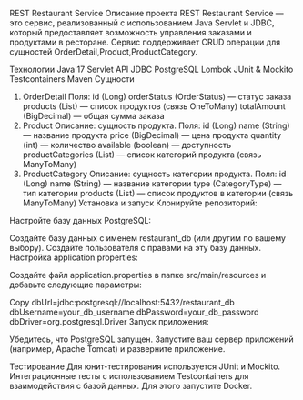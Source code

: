 REST Restaurant Service
Описание проекта
REST Restaurant Service — это сервис, реализованный с использованием Java Servlet и JDBC, который предоставляет возможность управления заказами и продуктами в ресторане. Сервис поддерживает CRUD операции для сущностей OrderDetail,Product,ProductCategory.

Технологии
Java 17
Servlet API
JDBC
PostgreSQL
Lombok
JUnit & Mockito
Testcontainers
Maven
Сущности
1. OrderDetail
Поля:
id (Long)
orderStatus (OrderStatus) — статус заказа
products (List<Product>) — список продуктов (связь OneToMany)
totalAmount (BigDecimal) — общая сумма заказа
2. Product
Описание: сущность продукта.
Поля:
id (Long)
name (String) — название продукта
price (BigDecimal) — цена продукта
quantity (int) — количество
available (boolean) — доступность
productCategories (List<ProductCategory>) — список категорий продукта (связь ManyToMany)
3. ProductCategory
Описание: сущность категории продукта.
Поля:
id (Long)
name (String) — название категории
type (CategoryType) — тип категории
products (List<Product>) — список продуктов в категории (связь ManyToMany)
Установка и запуск
Клонируйте репозиторий:

 
Настройте базу данных PostgreSQL:

Создайте базу данных с именем restaurant_db (или другим по вашему выбору).
Создайте пользователя с правами на эту базу данных.
Настройка application.properties:

Создайте файл application.properties в папке src/main/resources и добавьте следующие параметры:

 
Copy
dbUrl=jdbc:postgresql://localhost:5432/restaurant_db
dbUsername=your_db_username
dbPassword=your_db_password
dbDriver=org.postgresql.Driver
Запуск приложения:

Убедитесь, что PostgreSQL запущен.
Запустите ваш сервер приложений (например, Apache Tomcat) и разверните приложение.

Тестирование
Для юнит-тестирования используется JUnit и Mockito.
Интеграционные тесты с использованием Testcontainers для взаимодействия с базой данных.
Для этого запустите Docker.
